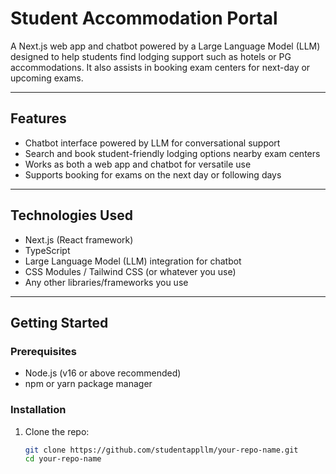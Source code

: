 # Student Accommodation Portal

A Next.js web app and chatbot powered by a Large Language Model (LLM) designed to help students find lodging support such as hotels or PG accommodations. It also assists in booking exam centers for next-day or upcoming exams.

---

## Features

- Chatbot interface powered by LLM for conversational support  
- Search and book student-friendly lodging options nearby exam centers  
- Works as both a web app and chatbot for versatile use  
- Supports booking for exams on the next day or following days

---

## Technologies Used

- Next.js (React framework)  
- TypeScript  
- Large Language Model (LLM) integration for chatbot  
- CSS Modules / Tailwind CSS (or whatever you use)  
- Any other libraries/frameworks you use

---

## Getting Started

### Prerequisites

- Node.js (v16 or above recommended)  
- npm or yarn package manager

### Installation

1. Clone the repo:

   ```bash
   git clone https://github.com/studentappllm/your-repo-name.git
   cd your-repo-name
